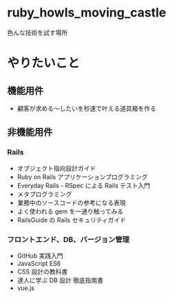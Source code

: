 # ruby_howls_moving_castle

色んな技術を試す場所

# やりたいこと

## 機能用件

- 顧客が求める〜したいを秒速で叶える道具箱を作る

## 非機能用件

### Rails

- オブジェクト指向設計ガイド
- Ruby on Rails アプリケーションプログラミング
- Everyday Rails - RSpec による Rails テスト入門
- メタプログラミング
- 業務中のソースコードの参考になる表現
- よく使われる gem を一通り触ってみる
- RailsGuide の Rails セキュリティガイド

### フロントエンド、DB、バージョン管理

- GitHub 実践入門
- JavaScript ES6
- CSS 設計の教科書
- 達人に学ぶ DB 設計 徹底指南書
- vue.js
